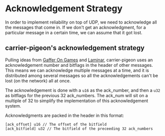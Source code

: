# Acknowledgement Strategy

In order to implement reliability on top of UDP, we need to acknowledge all the messages
that come in. If we don't get an acknowledgment, for a particular message in a certain time,
we can assume that it got lost.

## carrier-pigeon's acknowledgement strategy

Pulling ideas from 
[Gaffer On Games](https://gafferongames.com/post/reliability_ordering_and_congestion_avoidance_over_udp/)
and 
[Laminar](https://github.com/TimonPost/laminar), carrier-pigeon uses an 
acknowledgement number and bitflags in the header of other messages.
This means we can acknowledge multiple messages at a time, and it is distributed 
among several messages so all the acknowledgements can't be lost (on the network) 
all at once.

The acknowledgement is done with a `u16` as the ack_number, and then a `u32` as bitflags
for the previous 32 ack_numbers. The ack_num will sit on a multiple of 32 to simplify
the implementation of this acknowledgement system.

Acknowledgments are packed in the header in this format: 
```
[ack_offset] u16 // The offset of the bitfield
[ack_bitfield] u32 // The bitfield of the preceeding 32 ack_numbers
```

